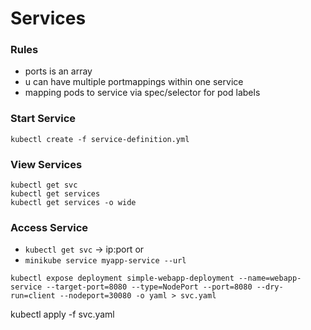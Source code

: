 # Services

### Rules
- ports is an array
- u can have multiple portmappings within one service
- mapping pods to service via spec/selector for pod labels

### Start Service
```
kubectl create -f service-definition.yml
```
### View Services
```
kubectl get svc
kubectl get services
kubectl get services -o wide
```
### Access Service
- `kubectl get svc` -> ip:port
or
- `minikube service myapp-service --url`

```
kubectl expose deployment simple-webapp-deployment --name=webapp-service --target-port=8080 --type=NodePort --port=8080 --dry-run=client --nodeport=30080 -o yaml > svc.yaml
```


kubectl apply -f svc.yaml